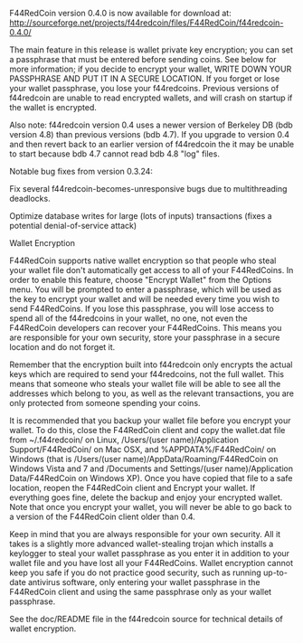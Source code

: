 F44RedCoin version 0.4.0 is now available for download at:
http://sourceforge.net/projects/f44redcoin/files/F44RedCoin/f44redcoin-0.4.0/

The main feature in this release is wallet private key encryption;
you can set a passphrase that must be entered before sending coins.
See below for more information; if you decide to encrypt your wallet,
WRITE DOWN YOUR PASSPHRASE AND PUT IT IN A SECURE LOCATION. If you
forget or lose your wallet passphrase, you lose your f44redcoins.
Previous versions of f44redcoin are unable to read encrypted wallets,
and will crash on startup if the wallet is encrypted.

Also note: f44redcoin version 0.4 uses a newer version of Berkeley DB
(bdb version 4.8) than previous versions (bdb 4.7). If you upgrade
to version 0.4 and then revert back to an earlier version of f44redcoin
the it may be unable to start because bdb 4.7 cannot read bdb 4.8
"log" files.


Notable bug fixes from version 0.3.24:

Fix several f44redcoin-becomes-unresponsive bugs due to multithreading
deadlocks.

Optimize database writes for large (lots of inputs) transactions
(fixes a potential denial-of-service attack)


Wallet Encryption

F44RedCoin supports native wallet encryption so that people who steal your
wallet file don't automatically get access to all of your F44RedCoins.
In order to enable this feature, choose "Encrypt Wallet" from the
Options menu.  You will be prompted to enter a passphrase, which
will be used as the key to encrypt your wallet and will be needed
every time you wish to send F44RedCoins.  If you lose this passphrase,
you will lose access to spend all of the f44redcoins in your wallet,
no one, not even the F44RedCoin developers can recover your F44RedCoins.
This means you are responsible for your own security, store your
passphrase in a secure location and do not forget it.

Remember that the encryption built into f44redcoin only encrypts the
actual keys which are required to send your f44redcoins, not the full
wallet.  This means that someone who steals your wallet file will
be able to see all the addresses which belong to you, as well as the
relevant transactions, you are only protected from someone spending
your coins.

It is recommended that you backup your wallet file before you
encrypt your wallet.  To do this, close the F44RedCoin client and
copy the wallet.dat file from ~/.f44redcoin/ on Linux, /Users/(user
name)/Application Support/F44RedCoin/ on Mac OSX, and %APPDATA%/F44RedCoin/
on Windows (that is /Users/(user name)/AppData/Roaming/F44RedCoin on
Windows Vista and 7 and /Documents and Settings/(user name)/Application
Data/F44RedCoin on Windows XP).  Once you have copied that file to a
safe location, reopen the F44RedCoin client and Encrypt your wallet.
If everything goes fine, delete the backup and enjoy your encrypted
wallet.  Note that once you encrypt your wallet, you will never be
able to go back to a version of the F44RedCoin client older than 0.4.

Keep in mind that you are always responsible for your own security.
All it takes is a slightly more advanced wallet-stealing trojan which
installs a keylogger to steal your wallet passphrase as you enter it
in addition to your wallet file and you have lost all your F44RedCoins.
Wallet encryption cannot keep you safe if you do not practice
good security, such as running up-to-date antivirus software, only
entering your wallet passphrase in the F44RedCoin client and using the
same passphrase only as your wallet passphrase.

See the doc/README file in the f44redcoin source for technical details
of wallet encryption.
